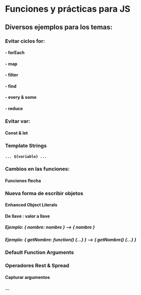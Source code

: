 # Funciones y prácticas para JS

## Diversos ejemplos para los temas:

### Evitar ciclos for:
#### - forEach
#### - map
#### - filter
#### - find
#### - every & some
#### - reduce

### Evitar var:
#### Const & let

### Template Strings
#### `... ${variable} ...`

### Cambios en las funciones:
#### Funciones flecha

### Nueva forma de escribir objetos
#### Enhanced Object Literals
#### De llave : valor a llave
##### Ejemplo: { nombre: nombre } --> { nombre }
##### Ejemplo: { getNombre: function() {...} } --> { getNombre() {...} }

### Default Function Arguments

### Operadores Rest & Spread
#### Capturar argumentos
#### ...
